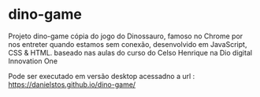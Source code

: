 # dino-game
Projeto dino-game cópia do jogo do Dinossauro, famoso no Chrome por nos entreter quando estamos sem conexão, desenvolvido em JavaScript, CSS &amp; HTML. baseado nas aulas do curso do Celso Henrique na Dio digital Innovation One

Pode ser executado em versão desktop acessadno a url : https://danielstos.github.io/dino-game/
